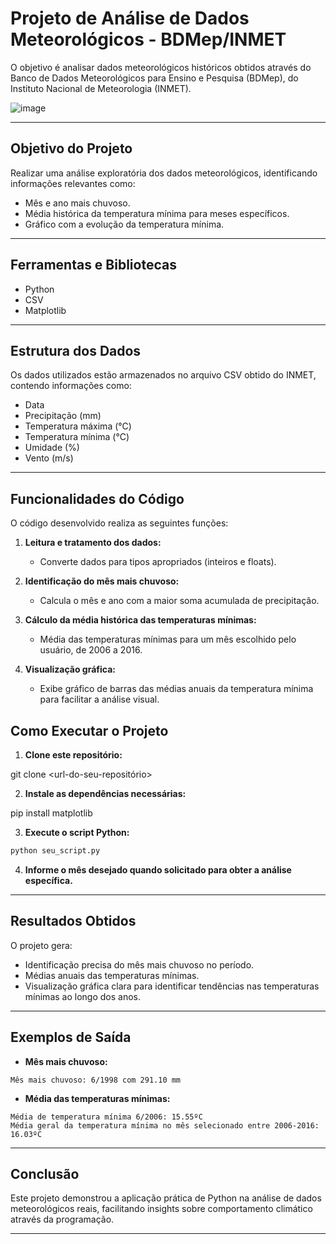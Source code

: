 # Projeto de Análise de Dados Meteorológicos - BDMep/INMET

 O objetivo é analisar dados meteorológicos históricos obtidos através do Banco de Dados Meteorológicos para Ensino e Pesquisa (BDMep), do Instituto Nacional de Meteorologia (INMET).

![image](https://github.com/user-attachments/assets/42b45db1-028a-4b36-a9bc-c76349fe8c51)

---

## Objetivo do Projeto

Realizar uma análise exploratória dos dados meteorológicos, identificando informações relevantes como:
- Mês e ano mais chuvoso.
- Média histórica da temperatura mínima para meses específicos.
- Gráfico com a evolução da temperatura mínima.

---

## Ferramentas e Bibliotecas

- Python
- CSV
- Matplotlib

---

## Estrutura dos Dados

Os dados utilizados estão armazenados no arquivo CSV obtido do INMET, contendo informações como:
- Data
- Precipitação (mm)
- Temperatura máxima (°C)
- Temperatura mínima (°C)
- Umidade (%)
- Vento (m/s)

---

## Funcionalidades do Código

O código desenvolvido realiza as seguintes funções:

1. **Leitura e tratamento dos dados:**
   - Converte dados para tipos apropriados (inteiros e floats).

2. **Identificação do mês mais chuvoso:**
   - Calcula o mês e ano com a maior soma acumulada de precipitação.

3. **Cálculo da média histórica das temperaturas mínimas:**
   - Média das temperaturas mínimas para um mês escolhido pelo usuário, de 2006 a 2016.

4. **Visualização gráfica:**
   - Exibe gráfico de barras das médias anuais da temperatura mínima para facilitar a análise visual.



## Como Executar o Projeto

1. **Clone este repositório:**

git clone <url-do-seu-repositório>


2. **Instale as dependências necessárias:**

pip install matplotlib


3. **Execute o script Python:**
```bash
python seu_script.py
```

4. **Informe o mês desejado quando solicitado para obter a análise específica.**

---

## Resultados Obtidos

O projeto gera:
- Identificação precisa do mês mais chuvoso no período.
- Médias anuais das temperaturas mínimas.
- Visualização gráfica clara para identificar tendências nas temperaturas mínimas ao longo dos anos.

---

## Exemplos de Saída

- **Mês mais chuvoso:**
```
Mês mais chuvoso: 6/1998 com 291.10 mm
```

- **Média das temperaturas mínimas:**
```
Média de temperatura mínima 6/2006: 15.55ºC
Média geral da temperatura mínima no mês selecionado entre 2006-2016: 16.03ºC
```



---

## Conclusão

Este projeto demonstrou a aplicação prática de Python na análise de dados meteorológicos reais, facilitando insights sobre comportamento climático através da programação.

---




